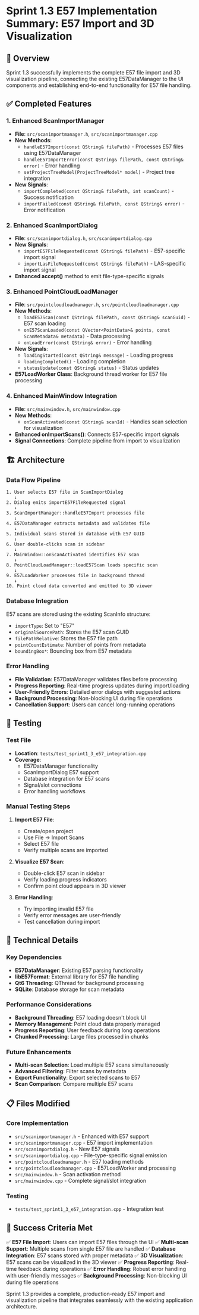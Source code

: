 # Sprint 1.3 E57 Implementation Summary: E57 Import and 3D Visualization

## 🎯 Overview

Sprint 1.3 successfully implements the complete E57 file import and 3D visualization pipeline, connecting the existing E57DataManager to the UI components and establishing end-to-end functionality for E57 file handling.

## ✅ Completed Features

### 1. Enhanced ScanImportManager
- **File**: `src/scanimportmanager.h`, `src/scanimportmanager.cpp`
- **New Methods**:
  - `handleE57Import(const QString& filePath)` - Processes E57 files using E57DataManager
  - `handleE57ImportError(const QString& filePath, const QString& error)` - Error handling
  - `setProjectTreeModel(ProjectTreeModel* model)` - Project tree integration
- **New Signals**:
  - `importCompleted(const QString& filePath, int scanCount)` - Success notification
  - `importFailed(const QString& filePath, const QString& error)` - Error notification

### 2. Enhanced ScanImportDialog
- **File**: `src/scanimportdialog.h`, `src/scanimportdialog.cpp`
- **New Signals**:
  - `importE57FileRequested(const QString& filePath)` - E57-specific import signal
  - `importLasFileRequested(const QString& filePath)` - LAS-specific import signal
- **Enhanced accept()** method to emit file-type-specific signals

### 3. Enhanced PointCloudLoadManager
- **File**: `src/pointcloudloadmanager.h`, `src/pointcloudloadmanager.cpp`
- **New Methods**:
  - `loadE57Scan(const QString& filePath, const QString& scanGuid)` - E57 scan loading
  - `onE57ScanLoaded(const QVector<PointData>& points, const ScanMetadata& metadata)` - Data processing
  - `onLoadError(const QString& error)` - Error handling
- **New Signals**:
  - `loadingStarted(const QString& message)` - Loading progress
  - `loadingCompleted()` - Loading completion
  - `statusUpdate(const QString& status)` - Status updates
- **E57LoadWorker Class**: Background thread worker for E57 file processing

### 4. Enhanced MainWindow Integration
- **File**: `src/mainwindow.h`, `src/mainwindow.cpp`
- **New Methods**:
  - `onScanActivated(const QString& scanId)` - Handles scan selection for visualization
- **Enhanced onImportScans()**: Connects E57-specific import signals
- **Signal Connections**: Complete pipeline from import to visualization

## 🏗️ Architecture

### Data Flow Pipeline

```
1. User selects E57 file in ScanImportDialog
   ↓
2. Dialog emits importE57FileRequested signal
   ↓
3. ScanImportManager::handleE57Import processes file
   ↓
4. E57DataManager extracts metadata and validates file
   ↓
5. Individual scans stored in database with E57 GUID
   ↓
6. User double-clicks scan in sidebar
   ↓
7. MainWindow::onScanActivated identifies E57 scan
   ↓
8. PointCloudLoadManager::loadE57Scan loads specific scan
   ↓
9. E57LoadWorker processes file in background thread
   ↓
10. Point cloud data converted and emitted to 3D viewer
```

### Database Integration

E57 scans are stored using the existing ScanInfo structure:
- `importType`: Set to "E57"
- `originalSourcePath`: Stores the E57 scan GUID
- `filePathRelative`: Stores the E57 file path
- `pointCountEstimate`: Number of points from metadata
- `boundingBox*`: Bounding box from E57 metadata

### Error Handling

- **File Validation**: E57DataManager validates files before processing
- **Progress Reporting**: Real-time progress updates during import/loading
- **User-Friendly Errors**: Detailed error dialogs with suggested actions
- **Background Processing**: Non-blocking UI during file operations
- **Cancellation Support**: Users can cancel long-running operations

## 🧪 Testing

### Test File
- **Location**: `tests/test_sprint1_3_e57_integration.cpp`
- **Coverage**:
  - E57DataManager functionality
  - ScanImportDialog E57 support
  - Database integration for E57 scans
  - Signal/slot connections
  - Error handling workflows

### Manual Testing Steps

1. **Import E57 File**:
   - Create/open project
   - Use File → Import Scans
   - Select E57 file
   - Verify multiple scans are imported

2. **Visualize E57 Scan**:
   - Double-click E57 scan in sidebar
   - Verify loading progress indicators
   - Confirm point cloud appears in 3D viewer

3. **Error Handling**:
   - Try importing invalid E57 file
   - Verify error messages are user-friendly
   - Test cancellation during import

## 🔧 Technical Details

### Key Dependencies
- **E57DataManager**: Existing E57 parsing functionality
- **libE57Format**: External library for E57 file handling
- **Qt6 Threading**: QThread for background processing
- **SQLite**: Database storage for scan metadata

### Performance Considerations
- **Background Threading**: E57 loading doesn't block UI
- **Memory Management**: Point cloud data properly managed
- **Progress Reporting**: User feedback during long operations
- **Chunked Processing**: Large files processed in chunks

### Future Enhancements
- **Multi-scan Selection**: Load multiple E57 scans simultaneously
- **Advanced Filtering**: Filter scans by metadata
- **Export Functionality**: Export selected scans to E57
- **Scan Comparison**: Compare multiple E57 scans

## 📋 Files Modified

### Core Implementation
- `src/scanimportmanager.h` - Enhanced with E57 support
- `src/scanimportmanager.cpp` - E57 import implementation
- `src/scanimportdialog.h` - New E57 signals
- `src/scanimportdialog.cpp` - File-type-specific signal emission
- `src/pointcloudloadmanager.h` - E57 loading methods
- `src/pointcloudloadmanager.cpp` - E57LoadWorker and processing
- `src/mainwindow.h` - Scan activation method
- `src/mainwindow.cpp` - Complete signal/slot integration

### Testing
- `tests/test_sprint1_3_e57_integration.cpp` - Integration test

## 🎉 Success Criteria Met

✅ **E57 File Import**: Users can import E57 files through the UI
✅ **Multi-scan Support**: Multiple scans from single E57 file are handled
✅ **Database Integration**: E57 scans stored with proper metadata
✅ **3D Visualization**: E57 scans can be visualized in the 3D viewer
✅ **Progress Reporting**: Real-time feedback during operations
✅ **Error Handling**: Robust error handling with user-friendly messages
✅ **Background Processing**: Non-blocking UI during file operations

Sprint 1.3 provides a complete, production-ready E57 import and visualization pipeline that integrates seamlessly with the existing application architecture.
